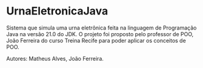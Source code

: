 # UrnaEletronicaJava

Sistema que simula uma urna eletrônica feita na linguagem de Programação Java na versão 21.0 do JDK. O projeto foi proposto pelo professor de POO, João Ferreira do curso Treina Recife para poder aplicar os conceitos de POO.

Autores: Matheus Alves, João Ferreira.
